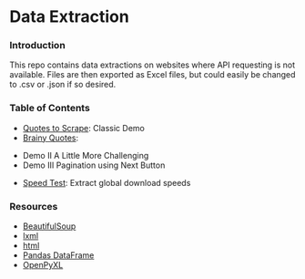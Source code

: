 # Data Extraction

### Introduction
This repo contains data extractions on websites where API requesting is not available.  Files are then exported as Excel files, but could easily be changed to .csv or .json if so desired.

### Table of Contents
* [Quotes to Scrape](https://quotes.toscrape.com/): Classic Demo
* [Brainy Quotes](https://www.brainyquote.com/topics/motivational-quotes): 
- Demo II A Little More Challenging
- Demo III Pagination using Next Button
* [Speed Test](https://www.speedtest.net/global-index): Extract global download speeds

### Resources
* [BeautifulSoup](https://beautiful-soup-4.readthedocs.io/en/latest/#)
* [lxml](https://pypi.org/project/lxml/)
* [html](https://docs.python.org/3/library/html.html)
* [Pandas DataFrame](https://pandas.pydata.org/docs/reference/frame.html)
* [OpenPyXL](https://openpyxl.readthedocs.io/en/stable/)
